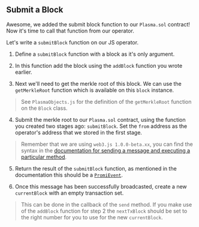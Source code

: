 ## Submit a Block

Awesome, we added the submit block function to our `Plasma.sol` contract! Now it's time to call that function from our operator. 

Let's write a `submitBlock` function on our JS operator.

1. Define a `submitBlock` function with a block as it's only argument. 

2. In this function add the block using the `addBlock` function you wrote earlier.

3. Next we'll need to get the merkle root of this block. We can use the `getMerkleRoot` function which is available on this `block` instance.

> See `PlasmaObjects.js` for the definition of the `getMerkleRoot` function on the `Block` class.

4. Submit the merkle root to our `Plasma.sol` contract, using the function you created two stages ago: `submitBlock`. Set the `from` address as the operator's address that we stored in the first stage. 

> Remember that we are using `web3.js 1.0.0-beta.xx`, you can find the syntax in the [documentation for sending a message and executing a particular method](https://web3js.readthedocs.io/en/1.0/web3-eth-contract.html#contract-send).

5. Return the result of the `submitBlock` function, as mentioned in the documentation this should be a [`PromiEvent`](https://web3js.readthedocs.io/en/1.0/web3-eth-contract.html#id22).

6. Once this message has been successfully broadcasted, create a new `currentBlock` with an empty transaction set.

> This can be done in the callback of the `send` method. If you make use of the `addBlock` function for step 2 the `nextTxBlock` should be set to the right number for you to use for the new `currentBlock`.